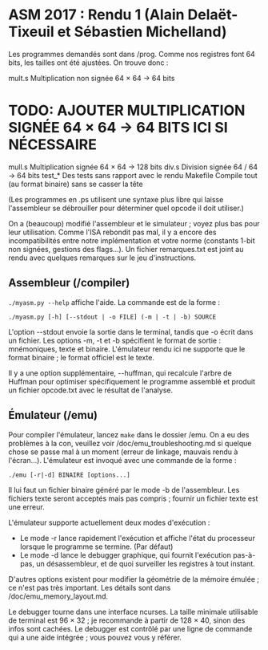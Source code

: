 # ASM 2017 : Rendu 1 (Alain Delaët-Tixeuil et Sébastien Michelland)

Les programmes demandés sont dans /prog. Comme nos registres font 64 bits, les
tailles ont été ajustées. On trouve donc :

  mult.s     Multiplication non signée 64 × 64 → 64 bits
# TODO: AJOUTER MULTIPLICATION SIGNÉE 64 × 64 → 64 BITS ICI SI NÉCESSAIRE
  mull.s     Multiplication signée 64 × 64 → 128 bits
  div.s      Division signée 64 / 64 → 64 bits
  test_*     Des tests sans rapport avec le rendu
  Makefile   Compile tout (au format binaire) sans se casser la tête

(Les programmes en .ps utilisent une syntaxe plus libre qui laisse l'assembleur
 se débrouiller pour déterminer quel opcode il doit utiliser.)

On a (beaucoup) modifié l'assembleur et le simulateur ; voyez plus bas pour
leur utilisation. Comme l'ISA rebondit pas mal, il y a encore des
incompatibilités entre notre implémentation et votre norme (constants 1-bit non
signées, gestions des flags...). Un fichier remarques.txt est joint au rendu
avec quelques remarques sur le jeu d'instructions.


## Assembleur (/compiler)

`./myasm.py --help` affiche l'aide. La commande est de la forme :

	./myasm.py [-h] [--stdout | -o FILE] (-m | -t | -b) SOURCE

L'option --stdout envoie la sortie dans le terminal, tandis que -o écrit dans
un fichier. Les options -m, -t et -b spécifient le format de sortie :
mnémoniques, texte et binaire. L'émulateur rendu ici ne supporte que le format
binaire ; le format officiel est le texte.

Il y a une option supplémentaire, --huffman, qui recalcule l'arbre de Huffman
pour optimiser spécifiquement le programme assemblé et produit un fichier
opcode.txt avec le résultat de l'analyse.


## Émulateur (/emu)

Pour compiler l'émulateur, lancez `make` dans le dossier /emu. On a eu des
problèmes à la con, veuillez voir /doc/emu_troubleshooting.md si quelque chose
se passe mal à un moment (erreur de linkage, mauvais rendu à l'écran...).
L'émulateur est invoqué avec une commande de la forme :

	./emu [-r|-d] BINAIRE [options...]

Il lui faut un fichier binaire généré par le mode -b de l'assembleur. Les
fichiers texte seront acceptés mais pas compris ; fournir un fichier texte est
une erreur.

L'émulateur supporte actuellement deux modes d'exécution :
- Le mode -r lance rapidement l'exécution et affiche l'état du processeur
  lorsque le programme se termine. (Par défaut)
- Le mode -d lance le debugger graphique, qui fournit l'exécution pas-à-pas,
  un désassembleur, et de quoi surveiller les registres à tout instant.

D'autres options existent pour modifier la géométrie de la mémoire émulée ; ce
n'est pas très important. Les détails sont dans /doc/emu_memory_layout.md.

Le debugger tourne dans une interface ncurses. La taille minimale utilisable de
terminal est 96 × 32 ; je recommande à partir de 128 × 40, sinon des infos sont
cachées. Le debugger est contrôlé par une ligne de commande qui a une aide
intégrée ; vous pouvez vous y référer.
